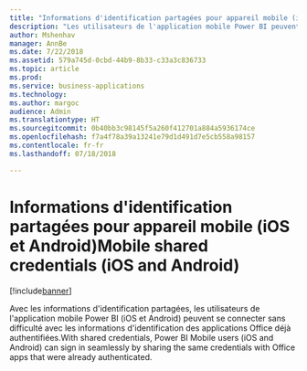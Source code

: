 ```yaml
---
title: "Informations d'identification partagées pour appareil mobile (iOS et Android)"
description: "Les utilisateurs de l'application mobile Power BI peuvent utiliser des informations d'identification partagées avec d'autres applications Microsoft installées sur l'appareil mobile pour un processus de connexion transparent."
author: Mshenhav
manager: AnnBe
ms.date: 7/22/2018
ms.assetid: 579a745d-0cbd-44b9-8b33-c33a3c836733
ms.topic: article
ms.prod: 
ms.service: business-applications
ms.technology: 
ms.author: margoc
audience: Admin
ms.translationtype: HT
ms.sourcegitcommit: 0b40bb3c98145f5a260f412701a884a5936174ce
ms.openlocfilehash: f7a4f78a39a13241e79d1d491d7e5cb558a98157
ms.contentlocale: fr-fr
ms.lasthandoff: 07/18/2018

---
```

# <a name="mobile-shared-credentials-ios-and-android"></a><span data-ttu-id="da821-103">Informations d'identification partagées pour appareil mobile (iOS et Android)</span><span class="sxs-lookup"><span data-stu-id="da821-103">Mobile shared credentials (iOS and Android)</span></span>


[!include[banner](../../../includes/banner.md)]

<span data-ttu-id="da821-104">Avec les informations d'identification partagées, les utilisateurs de l'application mobile Power BI (iOS et Android) peuvent se connecter sans difficulté avec les informations d'identification des applications Office déjà authentifiées.</span><span class="sxs-lookup"><span data-stu-id="da821-104">With shared credentials, Power BI Mobile users (iOS and Android) can sign in seamlessly by sharing the same credentials with Office apps that were already authenticated.</span></span>

